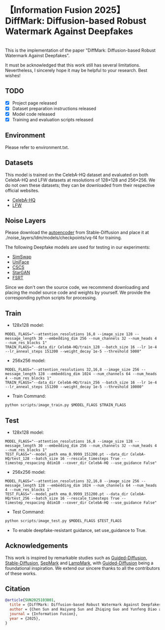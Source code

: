 # 【Information Fusion 2025】DiffMark: Diffusion-based Robust Watermark Against Deepfakes

<br>
This is the implementation of the paper "DiffMark: Diffusion-based Robust Watermark Against Deepfakes".

It must be acknowledged that this work still has several limitations. Nevertheless, I sincerely hope it may be helpful to your research. Best wishes!

## TODO

- [x] Project page released
- [x] Dataset preparation instructions released
- [x] Model code released
- [x] Training and evaluation scripts released

## Environment

Please refer to environment.txt.

## Datasets

This model is trained on the CelebA-HQ dataset and evaluated on both CelebA-HQ and LFW datasets at resolutions of 128×128 and 256×256. We do not own these datasets; they can be downloaded from their respective official websites.

- [CelebA-HQ](https://mmlab.ie.cuhk.edu.hk/projects/CelebA.html)
- [LFW](https://vis-www.cs.umass.edu/lfw/)

## Noise Layers

Please download the [autoencoder](https://ommer-lab.com/files/latent-diffusion/vq-f4.zip) from Stable-Diffusion and place it at ./noise_layers/ldm/models/checkpoints/vq-f4 for training.

The following Deepfake models are used for testing in our experiments:

- [SimSwap](https://github.com/neuralchen/SimSwap)
- [UniFace](https://github.com/xc-csc101/UniFace)
- [CSCS](https://github.com/ICTMCG/CSCS)
- [StarGAN](https://github.com/yunjey/stargan)
- [FSRT](https://github.com/andrerochow/fsrt)

Since we don't own the source code, we recommend downloading and placing the model source code and weights by yourself. We provide the corresponding python scripts for processing.

## Train

- 128x128 model:

```
MODEL_FLAGS="--attention_resolutions 16,8 --image_size 128 --message_length 30 --embedding_dim 256 --num_channels 32 --num_heads 4 --num_res_blocks 1"
TRAIN_FLAGS="--data_dir CelebA-HQ/train_128 --batch_size 16 --lr 1e-4 --lr_anneal_steps 151200 --weight_decay 1e-5 --threshold 5000"
```

- 256x256 model:

```
MODEL_FLAGS="--attention_resolutions 32,16,8 --image_size 256 --message_length 128 --embedding_dim 1024 --num_channels 64 --num_heads 4 --num_res_blocks 1"
TRAIN_FLAGS="--data_dir CelebA-HQ/train_256 --batch_size 16 --lr 1e-4 --lr_anneal_steps 151200 --weight_decay 1e-5 --threshold 10000"
```

- Train Command:

```python
python scripts/image_train.py $MODEL_FLAGS $TRAIN_FLAGS
```

## Test

- 128x128 model:

```
MODEL_FLAGS="--attention_resolutions 16,8 --image_size 128 --message_length 30 --embedding_dim 256 --num_channels 32 --num_heads 4 --num_res_blocks 1"
TEST_FLAGS="--model_path ema_0.9999_151200.pt --data_dir CelebA-HQ/test_128 --batch_size 16 --rescale_timesteps True --timestep_respacing ddim10 --cover_dir CelebA-HQ --use_guidance False"
```

- 256x256 model:

```
MODEL_FLAGS="--attention_resolutions 32,16,8 --image_size 256 --message_length 128 --embedding_dim 1024 --num_channels 64 --num_heads 4 --num_res_blocks 1"
TEST_FLAGS="--model_path ema_0.9999_151200.pt --data_dir CelebA-HQ/test_256 --batch_size 16 --rescale_timesteps True --timestep_respacing ddim10 --cover_dir CelebA-HQ --use_guidance False"
```

- Test Command:

```python
python scripts/image_test.py $MODEL_FLAGS $TEST_FLAGS
```

- To enable deepfake-resistant guidance, set use_guidance to True.

## Acknowledgements

This work is inspired by remarkable studies such as [Guided-Diffusion](https://github.com/openai/guided-diffusion), [Stable-Diffusion](https://github.com/CompVis/stable-diffusion), [SepMark](https://github.com/sh1newu/SepMark) and [LampMark](https://github.com/wangty1/LampMark), with [Guided-Diffusion](https://github.com/openai/guided-diffusion) being a foundational inspiration. We extend our sincere thanks to all the contributors of these works.

## Citation

```bibtex
@article{SUN2025103801,
  title = {DiffMark: Diffusion-based Robust Watermark Against Deepfakes},
  author = {Chen Sun and Haiyang Sun and Zhiqing Guo and Yunfeng Diao and Liejun Wang and Dan Ma and Gaobo Yang and Keqin Li},
  journal = {Information Fusion},
  year = {2025},
}
```
